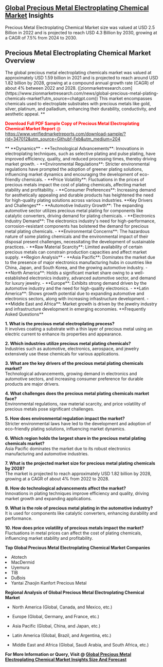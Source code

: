 <h2><a href="https://www.verifiedmarketreports.com/download-sample/?rid=347012&amp;utm_source=Githubf&amp;utm_medium=204" target="_blank">Global Precious Metal Electroplating Chemical Market</a> Insights</h2><p>Precious Metal Electroplating Chemical Market size was valued at USD 2.5 Billion in 2022 and is projected to reach USD 4.3 Billion by 2030, growing at a CAGR of 7.5% from 2024 to 2030.</p><p><h2>Precious Metal Electroplating Chemical Market Overview</h2> The global precious metal electroplating chemicals market was valued at approximately USD 1.59 billion in 2021 and is projected to reach around USD 1.82 billion by 2028, growing at a compound annual growth rate (CAGR) of about 4% between 2022 and 2028. ([zionmarketresearch.com](https://www.zionmarketresearch.com/news/global-precious-metal-plating-chemicals-market?utm_source=chatgpt.com)) This market encompasses chemicals used to electroplate substrates with precious metals like gold, silver, platinum, and palladium, enhancing their durability, conductivity, and aesthetic appeal. **<p><span class=""><span style="color: #ff0000;"><strong>Download Full PDF Sample Copy of Precious Metal Electroplating Chemical Market Report</strong> @ </span><a href="https://www.verifiedmarketreports.com/download-sample/?rid=347012&amp;utm_source=Githubf-Feb&amp;utm_medium=204" target="_blank">https://www.verifiedmarketreports.com/download-sample/?rid=347012&amp;utm_source=Githubf-Feb&amp;utm_medium=204</a></span></p>** **Dynamics** - **Technological Advancements**: Innovations in electroplating techniques, such as selective plating and pulse plating, have improved efficiency, quality, and reduced processing times, thereby driving market growth. - **Environmental Regulations**: Stricter environmental regulations have prompted the adoption of greener plating solutions, influencing market dynamics and encouraging the development of eco-friendly chemicals. - **Price Volatility**: Fluctuations in the prices of precious metals impact the cost of plating chemicals, affecting market stability and profitability. - **Consumer Preferences**: Increasing demand for aesthetically appealing and durable products has heightened the need for high-quality plating solutions across various industries. **Key Drivers and Challenges** - **Automotive Industry Growth**: The expanding automotive sector utilizes precious metal plating for components like catalytic converters, driving demand for plating chemicals. - **Electronics Industry Demand**: The electronics industry's need for high-performance, corrosion-resistant components has bolstered the demand for precious metal plating chemicals. - **Environmental Concerns**: The hazardous nature of some plating chemicals and the environmental impact of their disposal present challenges, necessitating the development of sustainable practices. - **Raw Material Scarcity**: Limited availability of certain precious metals can constrain production capacities and affect market supply. **Region Analysis** - **Asia Pacific**: Dominates the market due to the presence of major electronics manufacturing hubs in countries like China, Japan, and South Korea, and the growing automotive industry. - **North America**: Holds a significant market share owing to a well-established electronics industry, advanced automotive sector, and demand for luxury jewelry. - **Europe**: Exhibits strong demand driven by the automotive industry and the need for high-quality electronics. - **Latin America**: Shows growth potential due to expanding automotive and electronics sectors, along with increasing infrastructure development. - **Middle East and Africa**: Market growth is driven by the jewelry industry and infrastructure development in emerging economies. **Frequently Asked Questions** <p><strong>1. What is the precious metal electroplating process?</strong><br>It involves coating a substrate with a thin layer of precious metal using an electric current to enhance its properties and appearance.</p> <p><strong>2. Which industries utilize precious metal plating chemicals?</strong><br>Industries such as automotive, electronics, aerospace, and jewelry extensively use these chemicals for various applications.</p> <p><strong>3. What are the key drivers of the precious metal plating chemicals market?</strong><br>Technological advancements, growing demand in electronics and automotive sectors, and increasing consumer preference for durable products are major drivers.</p> <p><strong>4. What challenges does the precious metal plating chemicals market face?</strong><br>Environmental regulations, raw material scarcity, and price volatility of precious metals pose significant challenges.</p> <p><strong>5. How does environmental regulation impact the market?</strong><br>Stricter environmental laws have led to the development and adoption of eco-friendly plating solutions, influencing market dynamics.</p> <p><strong>6. Which region holds the largest share in the precious metal plating chemicals market?</strong><br>Asia Pacific dominates the market due to its robust electronics manufacturing and automotive industries.</p> <p><strong>7. What is the projected market size for precious metal plating chemicals by 2028?</strong><br>The market is projected to reach approximately USD 1.82 billion by 2028, growing at a CAGR of about 4% from 2022 to 2028.</p> <p><strong>8. How do technological advancements affect the market?</strong><br>Innovations in plating techniques improve efficiency and quality, driving market growth and expanding applications.</p> <p><strong>9. What is the role of precious metal plating in the automotive industry?</strong><br>It is used for components like catalytic converters, enhancing durability and performance.</p> <p><strong>10. How does price volatility of precious metals impact the market?</strong><br>Fluctuations in metal prices can affect the cost of plating chemicals, influencing market stability and profitability.</p></p><p><strong>Top Global Precious Metal Electroplating Chemical Market Companies</strong></p><div data-test-id=""><p><li>Atotech</li><li> MacDermid</li><li> Uyemura</li><li> TIB</li><li> DuBois</li><li> Yantai Zhaojin Kanfort Precious Metal</li></p><div><strong>Regional Analysis of&nbsp;Global Precious Metal Electroplating Chemical Market</strong></div><ul><li dir="ltr"><p dir="ltr">North America&nbsp;(Global, Canada, and Mexico, etc.)</p></li><li dir="ltr"><p dir="ltr">Europe (Global, Germany, and France, etc.)</p></li><li dir="ltr"><p dir="ltr">Asia Pacific&nbsp;(Global, China, and Japan, etc.)</p></li><li dir="ltr"><p dir="ltr">Latin America&nbsp;(Global, Brazil, and Argentina, etc.)</p></li><li dir="ltr">Middle East and Africa&nbsp;(Global, Saudi Arabia, and South Africa, etc.)</li></ul><p><strong>For More Information or Query, Visit @&nbsp;</strong><strong><a href="https://www.verifiedmarketreports.com/product/precious-metal-electroplating-chemical-market/?utm_source=Githubf&amp;utm_medium=204" target="_blank">Global Precious Metal Electroplating Chemical Market Insights Size And Forecast</a></strong></p></div>
